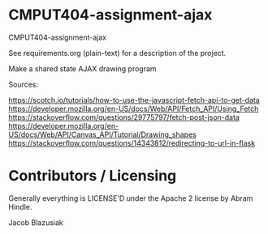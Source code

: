 CMPUT404-assignment-ajax
==============================

CMPUT404-assignment-ajax

See requirements.org (plain-text) for a description of the project.

Make a shared state AJAX drawing program

Sources:

https://scotch.io/tutorials/how-to-use-the-javascript-fetch-api-to-get-data
https://developer.mozilla.org/en-US/docs/Web/API/Fetch_API/Using_Fetch
https://stackoverflow.com/questions/29775797/fetch-post-json-data
https://developer.mozilla.org/en-US/docs/Web/API/Canvas_API/Tutorial/Drawing_shapes
https://stackoverflow.com/questions/14343812/redirecting-to-url-in-flask

Contributors / Licensing
========================

Generally everything is LICENSE'D under the Apache 2 license by Abram Hindle.

Jacob Blazusiak